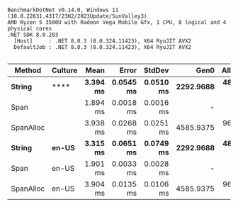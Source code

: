 ```

BenchmarkDotNet v0.14.0, Windows 11 (10.0.22631.4317/23H2/2023Update/SunValley3)
AMD Ryzen 5 3500U with Radeon Vega Mobile Gfx, 1 CPU, 8 logical and 4 physical cores
.NET SDK 8.0.203
  [Host]     : .NET 8.0.3 (8.0.324.11423), X64 RyuJIT AVX2
  DefaultJob : .NET 8.0.3 (8.0.324.11423), X64 RyuJIT AVX2


```
| Method    | Culture | Mean     | Error     | StdDev    | Gen0      | Allocated |
|---------- |-------- |---------:|----------:|----------:|----------:|----------:|
| **String**    | ****        | **3.394 ms** | **0.0545 ms** | **0.0510 ms** | **2292.9688** | **4800002 B** |
| Span      |         | 1.894 ms | 0.0018 ms | 0.0016 ms |         - |       1 B |
| SpanAlloc |         | 3.938 ms | 0.0268 ms | 0.0251 ms | 4585.9375 | 9600003 B |
| **String**    | **en-US**   | **3.315 ms** | **0.0651 ms** | **0.0749 ms** | **2292.9688** | **4800002 B** |
| Span      | en-US   | 1.901 ms | 0.0033 ms | 0.0028 ms |         - |       2 B |
| SpanAlloc | en-US   | 3.904 ms | 0.0135 ms | 0.0106 ms | 4585.9375 | 9600003 B |
